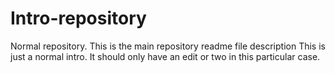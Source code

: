 # Intro-repository
Normal repository. This is the main repository readme file description
This is just a normal intro. It should only have an edit or two in this particular case.
